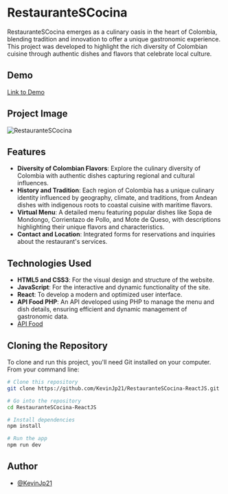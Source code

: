 # RestauranteSCocina

RestauranteSCocina emerges as a culinary oasis in the heart of Colombia, blending tradition and innovation to offer a unique gastronomic experience. This project was developed to highlight the rich diversity of Colombian cuisine through authentic dishes and flavors that celebrate local culture.

## Demo

[Link to Demo](https://restaurantescocina.netlify.app/)

## Project Image

![RestauranteSCocina](https://portfolio-kj.vercel.app/assets/restaurantescocina-BElR1-QW.webp)

## Features

- **Diversity of Colombian Flavors**: Explore the culinary diversity of Colombia with authentic dishes capturing regional and cultural influences.
- **History and Tradition**: Each region of Colombia has a unique culinary identity influenced by geography, climate, and traditions, from Andean dishes with indigenous roots to coastal cuisine with maritime flavors.
- **Virtual Menu**: A detailed menu featuring popular dishes like Sopa de Mondongo, Corrientazo de Pollo, and Mote de Queso, with descriptions highlighting their unique flavors and characteristics.
- **Contact and Location**: Integrated forms for reservations and inquiries about the restaurant's services.

## Technologies Used

- **HTML5 and CSS3**: For the visual design and structure of the website.
- **JavaScript**: For the interactive and dynamic functionality of the site.
- **React**: To develop a modern and optimized user interface.
- **API Food PHP**: An API developed using PHP to manage the menu and dish details, ensuring efficient and dynamic management of gastronomic data.
- [API Food](https://github.com/KevinJp21/API-Food)

## Cloning the Repository

To clone and run this project, you'll need Git installed on your computer. From your command line:

```bash
# Clone this repository
git clone https://github.com/KevinJp21/RestauranteSCocina-ReactJS.git

# Go into the repository
cd RestauranteSCocina-ReactJS

# Install dependencies
npm install

# Run the app
npm run dev
```
## Author
- [@KevinJp21](https://github.com/KevinJp21)
